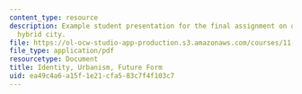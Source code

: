```yaml
---
content_type: resource
description: Example student presentation for the final assignment on designing the
  hybrid city.
file: https://ol-ocw-studio-app-production.s3.amazonaws.com/courses/11-333-urban-design-seminar-spring-2005/ea49c4a6a15f1e21cfa583c7f4f103c7_identity.pdf
file_type: application/pdf
resourcetype: Document
title: Identity, Urbanism, Future Form
uid: ea49c4a6-a15f-1e21-cfa5-83c7f4f103c7
---
```

